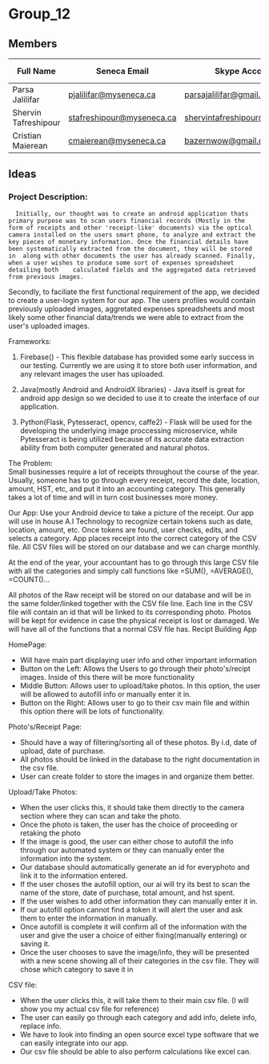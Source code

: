 # Group_12

## Members

| Full Name             | Seneca Email               | Skype Account                  | GitHub Username |  GitHub Email                  |
| --------------------- | -------------------------- | ------------------------------ | --------------- | ------------------------------ |
| Parsa Jalilifar       | pjalilifar@myseneca.ca     | parsajalilifar@gmail.com       | Parsa-jalilifar | parsajalilifar@gmail.com       |
| Shervin Tafreshipour  | stafreshipour@myseneca.ca  | shervintafreshipour@gmail.com  | shervintafreshi | shervintafreshipour@gmail.com  |
| Cristian Maierean     | cmaierean@myseneca.ca      | bazernwow@gmail.com            | CristianMaierean| bazernwow@gmail.com            |

## Ideas 

### Project Description:  
      Initially, our thought was to create an android application thats primary purpose was to scan users financial records (Mostly in the form of receipts and other 'receipt-like' documents) via the optical camera installed on the users smart phone, to analyze and extract the key pieces of monetary information. Once the financial details have been systematically extracted from the document, they will be stored in  along with other documents the user has already scanned. Finally, when a user wishes to produce some sort of expenses spreadsheet detailing both    calculated fields and the aggregated data retrieved from previous images.

 Secondly, to faciliate the first functional requirement of the app, we decided to create a user-login system for our app. The users profiles would contain previously uploaded images, aggretated expenses spreadsheets and most likely some other financial data/trends we were able to extract from the user's uploaded images.

Frameworks: 
1. Firebase() - This flexible database has provided some early success in our testing. Currently we are using it to store both user information, and any relevant images the user has uploaded.
              
2. Java(mostly Android and AndroidX libraries) - Java itself is great for android app design so we decided to use it to create the interface of our application.
                         
3. Python(Flask, Pytesseract, opencv, caffe2) - Flask will be used for the developing the underlying image proccessing microservice, while Pytesseract is being utilized because of its accurate data extraction ability from both computer generated and natural photos.
                          
The Problem:  
 Small businesses require a lot of receipts throughout the course of the year. Usually, someone has to go through every receipt, record the date, location, amount, HST, etc, and put it into an accounting category. This generally takes a lot of time and will in turn cost businesses more money.
              
Our App: 
Use your Android device to take a picture of the receipt. Our app will use in house A.I Technology to recognize certain tokens such as date, location, amount, etc. Once tokens are found, user checks, edits, and selects a category. App places receipt into the correct category of the CSV file. All CSV files will be stored on our database and we can charge monthly. 
              
At the end of the year, your accountant has to go through this large CSV file with all the categories and simply call functions like =SUM(), =AVERAGE(), =COUNT()... 
 
All photos of the Raw receipt will be stored on our database and will be in the same folder/linked together with the CSV file line. Each line in the CSV file will contain an id that will be linked to its corresponding photo. Photos will be kept for evidence in case the physical receipt is lost or damaged. We will have all of the functions that a normal CSV file has.
Recipt Building App

HomePage:
- Will have main part displaying user info and other important information
- Button on the Left: Allows the Users to go through their photo's/recipt images. Inside of this there will be more functionality
- Middle Button: Allows user to upload/take photos. In this option, the user will be allowed to autofill info or manually enter it in.
- Button on the Right: Allows user to go to their csv main file and within this option there will be lots of functionality.

Photo's/Receipt Page:
- Should have a way of filtering/sorting all of these photos. By i.d, date of upload, date of purchase.
- All photos should be linked in the database to the right documentation in the csv file.
- User can create folder to store the images in and organize them better.

Upload/Take Photos:
- When the user clicks this, it should take them directly to the camera section where they can scan and take the photo.
- Once the photo is taken, the user has the choice of proceeding or retaking the photo
- If the image is good, the user can either chose to autofill the info through our automated system or they can manually enter the information into the system.
- Our database should automatically generate an id for everyphoto and link it to the information entered.
- If the user choses the autofill option, our ai will try its best to scan the name of the store, date of purchase, total amount, and hst spent.
- If the user wishes to add other information they can manually enter it in.
- If our autofill option cannot find a token it will alert the user and ask them to enter the information in manually.
- Once autofill is complete it will confirm all of the information with the user and give the user a choice of either fixing(manually entering) or saving it.
- Once the user chooses to save the image/info, they will be presented with a new scene showing all of their categories in the csv file. They will chose which category to save it in

CSV file:
- When the user clicks this, it will take them to their main csv file. (I will show you my actual csv file for reference)
- The user can easily go through each category and add info, delete info, replace info.
- We have to look into finding an open source excel type software that we can easily integrate into our app.
- Our csv file should be able to also perform calculations like excel can. 
 
